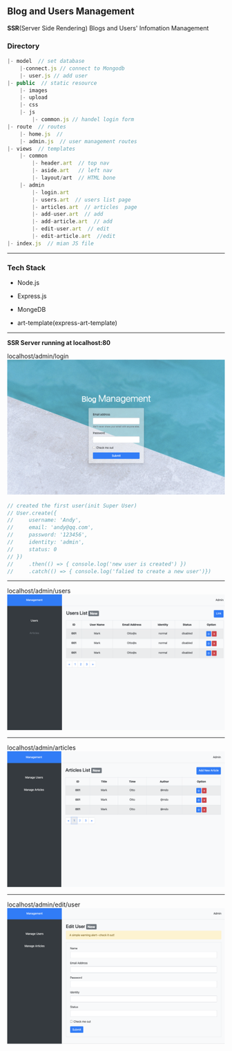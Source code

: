 ## Blog and Users Management
**SSR**(Server Side Rendering) Blogs and Users' Infomation Management 

### Directory
```js
|- model  // set database
    |-connect.js // connect to Mongodb
    |- user.js // add user
|- public  // static resource
    |- images
    |- upload
    |- css
    |- js
        |- common.js // handel login form
|- route  // routes
    |- home.js  // 
    |- admin.js  // user management routes
|- views  // templates
    |- common 
        |- header.art  // top nav
        |- aside.art   // left nav
        |- layout/art  // HTML bone
    |- admin
        |- login.art
        |- users.art  // users list page
        |- articles.art  // articles  page
        |- add-user.art  // add
        |- add-article.art  // add
        |- edit-user.art  // edit
        |- edit-article.art  //edit
|- index.js  // mian JS file
```

---

### Tech Stack
- Node.js

- Express.js

- MongeDB

- art-template(express-art-template)

---
**SSR Server running at localhost:80**

localhost/admin/login
![](./public/images/01.png)
```js
// created the first user(init Super User)
// User.create({
//     username: 'Andy',
//     email: 'andy@qq.com',
//     password: '123456',
//     identity: 'admin',
//     status: 0
// })
//     .then(() => { console.log('new user is created') })
//     .catch(() => { console.log('falied to create a new user')})
```

---
localhost/admin/users
![](./public/images/02.png)

---
localhost/admin/articles
![](./public/images/03.png)

---
localhost/admin/edit/user
![](./public/images/06.png)